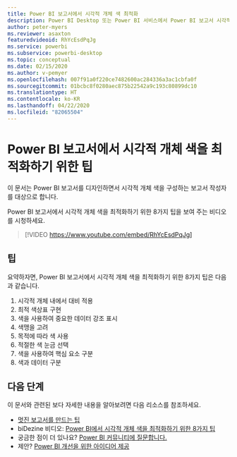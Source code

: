 ```yaml
---
title: Power BI 보고서에서 시각적 개체 색 최적화
description: Power BI Desktop 또는 Power BI 서비스에서 Power BI 보고서 시각적 개체의 시각적 개체 색을 최적화하기 위한 8가지 팁입니다.
author: peter-myers
ms.reviewer: asaxton
featuredvideoid: RhYcEsdPqJg
ms.service: powerbi
ms.subservice: powerbi-desktop
ms.topic: conceptual
ms.date: 02/15/2020
ms.author: v-pemyer
ms.openlocfilehash: 007f91a0f220ce7482600ac284336a3ac1cbfa0f
ms.sourcegitcommit: 01bcbc8f0280aec875b22542a9c193c80899dc10
ms.translationtype: HT
ms.contentlocale: ko-KR
ms.lasthandoff: 04/22/2020
ms.locfileid: "82065504"
---
```

# <a name="tips-to-optimize-visual-colors-in-power-bi-reports"></a>Power BI 보고서에서 시각적 개체 색을 최적화하기 위한 팁

이 문서는 Power BI 보고서를 디자인하면서 시각적 개체 색을 구성하는 보고서 작성자를 대상으로 합니다.

Power BI 보고서에서 시각적 개체 색을 최적화하기 위한 8가지 팁을 보여 주는 비디오를 시청하세요.

> [!VIDEO https://www.youtube.com/embed/RhYcEsdPqJg]

## <a name="tips"></a>팁

요약하자면, Power BI 보고서에서 시각적 개체 색을 최적화하기 위한 8가지 팁은 다음과 같습니다.

1. 시각적 개체 내에서 대비 적용
1. 최적 색상표 구현
1. 색을 사용하여 중요한 데이터 강조 표시
1. 색맹을 고려
1. 목적에 따라 색 사용
1. 적절한 색 눈금 선택
1. 색을 사용하여 핵심 요소 구분
1. 색과 데이터 구분

## <a name="next-steps"></a>다음 단계

이 문서와 관련된 보다 자세한 내용을 알아보려면 다음 리소스를 참조하세요.

- [멋진 보고서를 만드는 팁](../desktop-tips-and-tricks-for-creating-reports.md)
- biDezine 비디오: [Power BI에서 시각적 개체 색을 최적화하기 위한 8가지 팁](https://www.youtube.com/watch?v=RhYcEsdPqJg)
- 궁금한 점이 더 있나요? [Power BI 커뮤니티에 질문합니다.](https://community.powerbi.com/)
- 제안? [Power BI 개선을 위한 아이디어 제공](https://ideas.powerbi.com)
